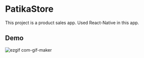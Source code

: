 # PatikaStore
This project is a product sales app. Used React-Native in this app.

## Demo
![ezgif com-gif-maker](https://user-images.githubusercontent.com/16278872/197586483-2bbcb75f-2102-4fa8-a019-8a87f33a5637.gif)
